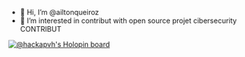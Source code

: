 - 👋 Hi, I’m @ailtonqueiroz
- 👀 I’m interested in contribut with open source projet cibersecurity CONTRIBUT

<!---
ailtonqueiroz/ailtonqueiroz is a ✨ special ✨ repository because its `README.md` (this file) appears on your GitHub profile.
You can click the Preview link to take a look at your changes.
--->
[![@hackapvh's Holopin board](https://holopin.io/api/user/board?user=hackapvh)](https://holopin.io/@hackapvh)
